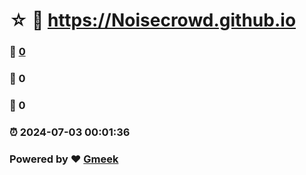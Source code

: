 # ☆ :link: https://Noisecrowd.github.io 
### :page_facing_up: [0](https://Noisecrowd.github.io/tag.html) 
### :speech_balloon: 0 
### :hibiscus: 0 
### :alarm_clock: 2024-07-03 00:01:36 
### Powered by :heart: [Gmeek](https://github.com/Meekdai/Gmeek)
